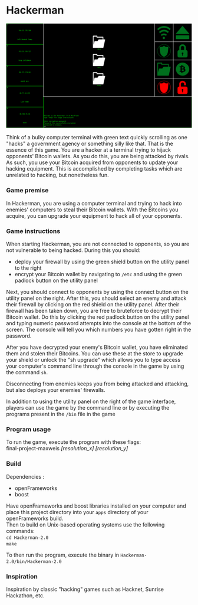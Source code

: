 # Hackerman


![game image](game_screenshot.png)

Think of a bulky computer terminal with green text quickly scrolling as one "hacks" a government agency or something silly like that. That is the essence of this game. You are a hacker at a terminal trying to hijack opponents' Bitcoin wallets. As you do this, you are being attacked by rivals. As such, you use your Bitcoin acquired from opponents to update your hacking equipment. This is accomplished by completing tasks which are unrelated to hacking, but nonetheless fun.

### Game premise
In Hackerman, you are using a computer terminal and trying to hack into enemies' computers
to steal their Bitcoin wallets. With the Bitcoins you acquire, you can upgrade your equipment to hack all of your opponents.

### Game instructions
When starting Hackerman, you are not connected to opponents, so you are not vulnerable to being hacked. During this you should:
* deploy your firewall by using the green shield button on the utility panel to the right
* encrypt your Bitcoin wallet by navigating to `/etc` and using the green padlock button on the utility panel

Next, you should connect to opponents by using the connect button on the utility panel on the right. After this, you should select an enemy and attack their firewall by clicking on the red shield on the utility panel. After their firewall has been taken down, you are free to bruteforce to decrypt their Bitcoin wallet. Do this by clicking the red padlock button on the utility panel and typing numeric password attempts into the console at the bottom of the screen. The console will tell you which numbers you have gotten right in the password.

After you have decrypted your enemy's Bitcoin wallet, you have eliminated them and stolen their Bitcoins. You can use these at the store to upgrade your shield or unlock the "sh upgrade" which allows you to type access your computer's command line through the console in the game by using the command `sh`.

Disconnecting from enemies keeps you from being attacked and attacking, but also deploys your enemies' firewalls.

In addition to using the utility panel on the right of the game interface, players can use the game by the command line or by executing the programs present in the `/bin` file in the game

### Program usage
To run the game, execute the program with these flags: <br>
final-project-maxweis *[resolution_x] [resolution_y]*

### Build
Dependencies :
* openFrameworks
* boost

Have openFrameworks and boost libraries installed on your computer and place
this project directory into your `apps` directory of your openFrameworks build. <br>
Then to build on Unix-based operating systems use the following commands:
  <br>
`cd Hackerman-2.0`
<br>`make`
<br>

To then run the program, execute the binary in `Hackerman-2.0/bin/Hackerman-2.0`
### Inspiration
Inspiration by classic "hacking" games such as Hacknet, Sunrise Hackathon, etc.
